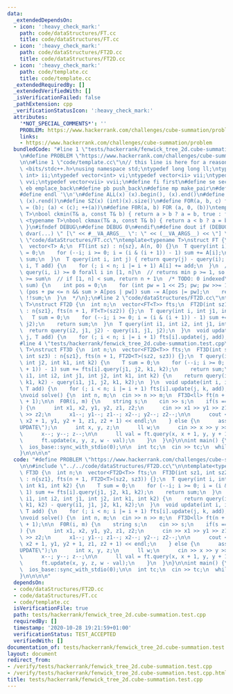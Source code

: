 ```yaml
---
data:
  _extendedDependsOn:
  - icon: ':heavy_check_mark:'
    path: code/dataStructures/FT.cc
    title: code/dataStructures/FT.cc
  - icon: ':heavy_check_mark:'
    path: code/dataStructures/FT2D.cc
    title: code/dataStructures/FT2D.cc
  - icon: ':heavy_check_mark:'
    path: code/template.cc
    title: code/template.cc
  _extendedRequiredBy: []
  _extendedVerifiedWith: []
  _isVerificationFailed: false
  _pathExtension: cpp
  _verificationStatusIcon: ':heavy_check_mark:'
  attributes:
    '*NOT_SPECIAL_COMMENTS*': ''
    PROBLEM: https://www.hackerrank.com/challenges/cube-summation/problem
    links:
    - https://www.hackerrank.com/challenges/cube-summation/problem
  bundledCode: "#line 1 \"tests/hackerrank/fenwick_tree_2d.cube-summation.test.cpp\"\
    \n#define PROBLEM \"https://www.hackerrank.com/challenges/cube-summation/problem\"\
    \n\n#line 1 \"code/template.cc\"\n// this line is here for a reason\n#include\
    \ <bits/stdc++.h>\nusing namespace std;\ntypedef long long ll;\ntypedef pair<int,\
    \ int> ii;\ntypedef vector<int> vi;\ntypedef vector<ii> vii;\ntypedef vector<vi>\
    \ vvi;\ntypedef vector<vii> vvii;\n#define fi first\n#define se second\n#define\
    \ eb emplace_back\n#define pb push_back\n#define mp make_pair\n#define mt make_tuple\n\
    #define endl '\\n'\n#define ALL(x) (x).begin(), (x).end()\n#define RALL(x) (x).rbegin(),\
    \ (x).rend()\n#define SZ(x) (int)(x).size()\n#define FOR(a, b, c) for (auto a\
    \ = (b); (a) < (c); ++(a))\n#define F0R(a, b) FOR (a, 0, (b))\ntemplate <typename\
    \ T>\nbool ckmin(T& a, const T& b) { return a > b ? a = b, true : false; }\ntemplate\
    \ <typename T>\nbool ckmax(T& a, const T& b) { return a < b ? a = b, true : false;\
    \ }\n#ifndef DEBUG\n#define DEBUG 0\n#endif\n#define dout if (DEBUG) cerr\n#define\
    \ dvar(...) \" [\" << #__VA_ARGS__ \": \" << (__VA_ARGS__) << \"] \"\n#line 2\
    \ \"code/dataStructures/FT.cc\"\ntemplate<typename T>\nstruct FT {\n  int n;\n\
    \  vector<T> A;\n  FT(int sz) : n{sz}, A(n, 0) {}\n  T query(int i) {\n    T sum\
    \ = 0;\n    for (--i; i >= 0; i = (i & (i + 1)) - 1) sum += A[i];\n    return\
    \ sum;\n  }\n  T query(int i, int j) { return query(j) - query(i); }\n  void update(int\
    \ i, T add) {\n    for (; i < n; i |= i + 1) A[i] += add;\n  }\n  // lb assumes\
    \ query(i, i) >= 0 forall i in [1, n]\n  // returns min p >= 1, so that [1, p]\
    \ >= sum\n  // if [1, n] < sum, return n + 1\n  /* TODO: 0 indexed\n  int lb(T\
    \ sum) {\n    int pos = 0;\n    for (int pw = 1 << 25; pw; pw >>= 1)\n      if\
    \ (pos + pw <= n && sum > A[pos | pw]) sum -= A[pos |= pw];\n    return pos +\
    \ !!sum;\n  }\n  */\n};\n#line 2 \"code/dataStructures/FT2D.cc\"\ntemplate<typename\
    \ T>\nstruct FT2D {\n  int n;\n  vector<FT<T>> fts;\n  FT2D(int sz1, int sz2)\
    \ : n{sz1}, fts(n + 1, FT<T>(sz2)) {};\n  T query(int i, int j1, int j2) {\n \
    \   T sum = 0;\n    for (--i; i >= 0; i = (i & (i + 1)) - 1) sum += fts[i].query(j1,\
    \ j2);\n    return sum;\n  }\n  T query(int i1, int i2, int j1, int j2) {\n  \
    \  return query(i2, j1, j2) - query(i1, j1, j2);\n  }\n  void update(int i, int\
    \ j, T add) {\n    for (; i < n; i |= i + 1) fts[i].update(j, add);\n  }\n};\n\
    #line 4 \"tests/hackerrank/fenwick_tree_2d.cube-summation.test.cpp\"\n\ntemplate<typename\
    \ T>\nstruct FT3D {\n  int n;\n  vector<FT2D<T>> fts;\n  FT3D(int sz1, int sz2,\
    \ int sz3) : n{sz1}, fts(n + 1, FT2D<T>(sz2, sz3)) {};\n  T query(int i, int j1,\
    \ int j2, int k1, int k2) {\n    T sum = 0;\n    for (--i; i >= 0; i = (i & (i\
    \ + 1)) - 1) sum += fts[i].query(j1, j2, k1, k2);\n    return sum;\n  }\n  T query(int\
    \ i1, int i2, int j1, int j2, int k1, int k2) {\n    return query(i2, j1, j2,\
    \ k1, k2) - query(i1, j1, j2, k1, k2);\n  }\n  void update(int i, int j, int k,\
    \ T add) {\n    for (; i < n; i |= i + 1) fts[i].update(j, k, add);\n  }\n};\n\
    \nvoid solve() {\n  int n, m;\n  cin >> n >> m;\n  FT3D<ll> ft(n + 1, n + 1, n\
    \ + 1);\n\n  F0R(i, m) {\n    string s;\n    cin >> s;\n    if(s == \"QUERY\"\
    ) {\n      int x1, x2, y1, y2, z1, z2;\n      cin >> x1 >> y1 >> z1 >> x2 >> y2\
    \ >> z2;\n      x1--; y1--; z1--; x2--; y2--; z2--;\n\n      cout << ft.query(x1,\
    \ x2 + 1, y1, y2 + 1, z1, z2 + 1) << endl;\n    } else {\n      assert(s == \"\
    UPDATE\");\n      int x, y, z;\n      ll w;\n      cin >> x >> y >> z >> w;\n\
    \      x--; y--; z--;\n\n      ll val = ft.query(x, x + 1, y, y + 1, z, z + 1);\n\
    \      ft.update(x, y, z, w - val);\n    }\n  }\n}\n\nint main() {\n  cin.tie(0);\n\
    \  ios_base::sync_with_stdio(0);\n\n  int tc;\n  cin >> tc;\n  while(tc--) solve();\n\
    }\n\n\n\n"
  code: "#define PROBLEM \"https://www.hackerrank.com/challenges/cube-summation/problem\"\
    \n\n#include \"../../code/dataStructures/FT2D.cc\"\n\ntemplate<typename T>\nstruct\
    \ FT3D {\n  int n;\n  vector<FT2D<T>> fts;\n  FT3D(int sz1, int sz2, int sz3)\
    \ : n{sz1}, fts(n + 1, FT2D<T>(sz2, sz3)) {};\n  T query(int i, int j1, int j2,\
    \ int k1, int k2) {\n    T sum = 0;\n    for (--i; i >= 0; i = (i & (i + 1)) -\
    \ 1) sum += fts[i].query(j1, j2, k1, k2);\n    return sum;\n  }\n  T query(int\
    \ i1, int i2, int j1, int j2, int k1, int k2) {\n    return query(i2, j1, j2,\
    \ k1, k2) - query(i1, j1, j2, k1, k2);\n  }\n  void update(int i, int j, int k,\
    \ T add) {\n    for (; i < n; i |= i + 1) fts[i].update(j, k, add);\n  }\n};\n\
    \nvoid solve() {\n  int n, m;\n  cin >> n >> m;\n  FT3D<ll> ft(n + 1, n + 1, n\
    \ + 1);\n\n  F0R(i, m) {\n    string s;\n    cin >> s;\n    if(s == \"QUERY\"\
    ) {\n      int x1, x2, y1, y2, z1, z2;\n      cin >> x1 >> y1 >> z1 >> x2 >> y2\
    \ >> z2;\n      x1--; y1--; z1--; x2--; y2--; z2--;\n\n      cout << ft.query(x1,\
    \ x2 + 1, y1, y2 + 1, z1, z2 + 1) << endl;\n    } else {\n      assert(s == \"\
    UPDATE\");\n      int x, y, z;\n      ll w;\n      cin >> x >> y >> z >> w;\n\
    \      x--; y--; z--;\n\n      ll val = ft.query(x, x + 1, y, y + 1, z, z + 1);\n\
    \      ft.update(x, y, z, w - val);\n    }\n  }\n}\n\nint main() {\n  cin.tie(0);\n\
    \  ios_base::sync_with_stdio(0);\n\n  int tc;\n  cin >> tc;\n  while(tc--) solve();\n\
    }\n\n\n\n"
  dependsOn:
  - code/dataStructures/FT2D.cc
  - code/dataStructures/FT.cc
  - code/template.cc
  isVerificationFile: true
  path: tests/hackerrank/fenwick_tree_2d.cube-summation.test.cpp
  requiredBy: []
  timestamp: '2020-10-28 19:21:59+01:00'
  verificationStatus: TEST_ACCEPTED
  verifiedWith: []
documentation_of: tests/hackerrank/fenwick_tree_2d.cube-summation.test.cpp
layout: document
redirect_from:
- /verify/tests/hackerrank/fenwick_tree_2d.cube-summation.test.cpp
- /verify/tests/hackerrank/fenwick_tree_2d.cube-summation.test.cpp.html
title: tests/hackerrank/fenwick_tree_2d.cube-summation.test.cpp
---
```

